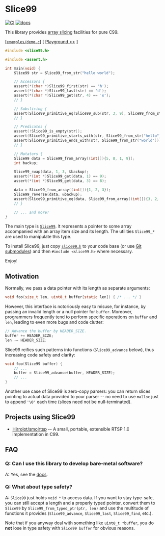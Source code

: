 # Slice99
[![CI](https://github.com/Hirrolot/slice99/workflows/C/C++%20CI/badge.svg)](https://github.com/Hirrolot/slice99/actions)
[![docs](https://img.shields.io/badge/docs-github.io-blue)](https://hirrolot.github.io/slice99/slice99_8h.html)

This library provides [array slicing] facilities for pure C99.

[array slicing]: https://en.wikipedia.org/wiki/Array_slicing

[[`examples/demo.c`](examples/demo.c)] [ [Playground >>](https://godbolt.org/z/ef3j66) ]
```c
#include <slice99.h>

#include <assert.h>

int main(void) {
    Slice99 str = Slice99_from_str("hello world");

    // Accessors {
    assert(*(char *)Slice99_first(str) == 'h');
    assert(*(char *)Slice99_last(str) == 'd');
    assert(*(char *)Slice99_get(str, 4) == 'o');
    // }

    // Subslicing {
    assert(Slice99_primitive_eq(Slice99_sub(str, 3, 9), Slice99_from_str("lo wor")));
    // }

    // Predicates {
    assert(!Slice99_is_empty(str));
    assert(Slice99_primitive_starts_with(str, Slice99_from_str("hello")));
    assert(Slice99_primitive_ends_with(str, Slice99_from_str("world")));
    // }

    // Mutators {
    Slice99 data = Slice99_from_array((int[]){5, 8, 1, 9});
    int backup;

    Slice99_swap(data, 1, 3, &backup);
    assert(*(int *)Slice99_get(data, 1) == 9);
    assert(*(int *)Slice99_get(data, 3) == 8);

    data = Slice99_from_array((int[]){1, 2, 3});
    Slice99_reverse(data, &backup);
    assert(Slice99_primitive_eq(data, Slice99_from_array((int[]){3, 2, 1})));
    // }

    // ... and more!
}
```

The main type is [`Slice99`]. It represents a pointer to some array accompanied with an array item size and its length. The utilities `Slice99_*` are used to manipulate this type.

To install Slice99, just copy [`slice99.h`](slice99.h) to your code base (or use [Git submodules]) and then `#include <slice99.h>` where necessary.

Enjoy!

[`Slice99`]: https://hirrolot.github.io/slice99/structSlice99.html
[Git submodules]: https://git-scm.com/book/en/v2/Git-Tools-Submodules

## Motivation

Normally, we pass a data pointer with its length as separate arguments:

```c
void foo(size_t len, uint8_t buffer[static len]) { /* ... */ }
```

However, this interface is notoriously easy to misuse, for instance, by passing an invalid length or a null pointer for `buffer`. Moreover, programmers frequently tend to perform specific operations on `buffer` and `len`, leading to even more bugs and code clutter:

```c
// Advance the buffer by HEADER_SIZE.
buffer += HEADER_SIZE;
len -= HEADER_SIZE;
```

Slice99 reifies such patterns into functions (`Slice99_advance` below), thus increasing code safety and clarity:

```c
void foo(Slice99 buffer) {
    // ...
    buffer = Slice99_advance(buffer, HEADER_SIZE);
    // ...
}
```

Another use case of Slice99 is zero-copy parsers: you can return slices pointing to actual data provided to your parser -- no need to use `malloc` just to append `'\0'` each time (slices need not be null-terminated).

## Projects using Slice99

 - [Hirrolot/smolrtsp](https://github.com/Hirrolot/smolrtsp) --  A small, portable, extensible RTSP 1.0 implementation in C99.

## FAQ

### Q: Can I use this library to develop bare-metal software?

A: Yes, see the [docs](https://hirrolot.github.io/slice99/slice99_8h.html#details).

### Q: What about type safety?

A: `Slice99` just holds `void *` to access data. If you want to stay type-safe, you can still accept a length and a properly typed pointer, convert them to `Slice99` by `Slice99_from_typed_ptr(ptr, len)` and use the multitude of functions it provides (`Slice99_advance`, `Slice99_last`, `Slice99_find`, etc.).

Note that if you anyway deal with something like `uint8_t *buffer`, you do **not** lose in type safety with `Slice99 buffer` for obvious reasons.
